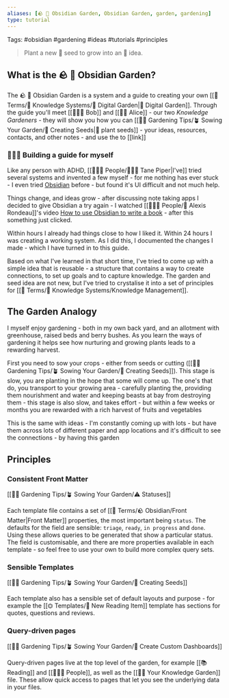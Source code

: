 ```yaml
---
aliases: [🪨 🌳 Obsidian Garden, Obsidian Garden, garden, gardening]
type: tutorial
---
```

Tags: #obsidian #gardening #ideas #tutorials #principles

> Plant a new 🌱 seed to grow into an 🌺 idea.

## What is the 🪨 🌳 Obsidian Garden?
The 🪨 🌳 Obsidian Garden is a system and a guide to creating your own [[📇 Terms/🧠 Knowledge Systems/🌳 Digital Garden|🌳 Digital Garden]]. Through the guide you'll meet [[👨🏻‍🌾 Bob]] and [[👩‍🌾 Alice]] - our two *Knowledge Gardeners* - they will show you how you can [[👩‍🌾 Gardening Tips/🪴 Sowing Your Garden/🌱 Creating Seeds|🌱 plant seeds]] - your ideas, resources, contacts, and other notes - and use the to [[link]]

### 🧑🏻‍💻 Building a guide for myself 
Like any person with ADHD, [[👨‍👧‍👦 People/🧑🏻‍💻 Tane Piper|I've]] tried several systems and invented a few myself - for me nothing has ever stuck - I even tried [Obsidian](https://obsidian.md) before - but found it's UI difficult and not much help.

Things change, and ideas grow - after discussing note taking apps I decided to give Obsidian a try again - I watched [[👨‍👧‍👦 People/👤 Alexis Rondeau]]'s video [How to use Obsidian to write a book](https://www.youtube.com/watch?v=pP4AeGY2mz4) - after this something just clicked.  

Within hours I already had things close to how I liked it. Within 24 hours I was creating a working system. As I did this, I documented the changes I made - which I have turned in to this guide.

Based on what I've learned in that short time, I've tried to come up with a simple idea that is reusable - a structure that contains a way to create connections, to set up goals and to capture knowledge.  The garden and seed idea are not new, but I've tried to crystalise it into a set of principles for [[📇 Terms/🧠 Knowledge Systems/Knowledge Management]].

## The Garden Analogy
I myself enjoy gardening - both in my own back yard, and an allotment with greenhouse, raised beds and berry bushes.  As you learn the ways of gardening it helps see how nurturing and growing plants leads to a rewarding harvest.

First you need to sow your crops - either from seeds or cutting  ([[👩‍🌾 Gardening Tips/🪴 Sowing Your Garden/🌱 Creating Seeds]]).  This stage is slow, you are planting in the hope that some will come up.  The one's that do, you transport to your growing area - carefully planting the, providing them nourishment and water and keeping beasts at bay from destroying them - this stage is also slow, and takes effort - but within a few weeks or months you are rewarded with a rich harvest of fruits and vegetables

This is the same with ideas - I'm constantly coming up with lots - but have them across lots of different paper and app locations and it's difficult to see the connections - by having this garden

## Principles

### Consistent Front Matter
[[👩‍🌾 Gardening Tips/🪴 Sowing Your Garden/⚠️ Statuses]]

Each template file contains a set of [[📇 Terms/🪨 Obsidian/Front Matter|Front Matter]] properties, the most important being `status`.  The defaults for the field are sensible: `triage`, `ready`, `in progress` and `done`.  Using these allows queries to be generated that show a particular status.  The field is customisable, and there are more properties available in each template - so feel free to use your own to build more complex query sets.

### Sensible Templates
[[👩‍🌾 Gardening Tips/🪴 Sowing Your Garden/🌱 Creating Seeds]]

Each template also has a sensible set of default layouts and purpose - for example the [[⏣ Templates/📙 New Reading Item]] template has sections for quotes, questions and reviews.

### Query-driven pages
[[👩‍🌾 Gardening Tips/🪴 Sowing Your Garden/🎯 Create Custom Dashboards]]

Query-driven pages live at the top level of the garden, for example [[📚 Reading]] and [[👨‍👧‍👦 People]], as well as the [[👩‍🌾 Your Knowledge Garden]] file. These allow quick access to pages that let you see the underlying data in your files.
